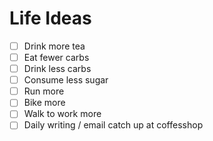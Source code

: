 # Life Ideas

- [ ] Drink more tea
- [ ] Eat fewer carbs
- [ ] Drink less carbs
- [ ] Consume less sugar
- [ ] Run more
- [ ] Bike more
- [ ] Walk to work more
- [ ] Daily writing / email catch up at coffesshop
